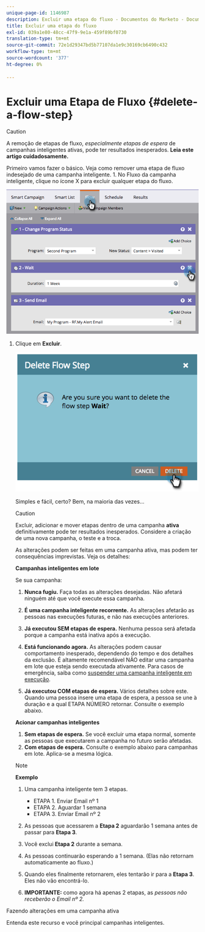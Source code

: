 ```yaml
---
unique-page-id: 1146987
description: Excluir uma etapa do fluxo - Documentos do Marketo - Documentação do produto
title: Excluir uma etapa do fluxo
exl-id: 039a1e80-48cc-47f9-9e1a-459f89bf0730
translation-type: tm+mt
source-git-commit: 72e1d29347bd5b77107da1e9c30169cb6490c432
workflow-type: tm+mt
source-wordcount: '377'
ht-degree: 0%

---
```


# Excluir uma Etapa de Fluxo {#delete-a-flow-step}

>[!CAUTION]
>
>A remoção de etapas de fluxo, _especialmente etapas de espera_ de campanhas inteligentes ativas, pode ter resultados inesperados. **Leia este artigo cuidadosamente.**

Primeiro vamos fazer o básico. Veja como remover uma etapa de fluxo indesejado de uma campanha inteligente. 1. No Fluxo da campanha inteligente, clique no ícone X para excluir qualquer etapa do fluxo.

![](assets/image2014-9-22-13-3a52-3a20.png)

1. Clique em **Excluir**.

   ![](assets/image2014-9-22-13-3a55-3a25.png)

   Simples e fácil, certo? Bem, na maioria das vezes...

   >[!CAUTION]
   >
   >Excluir, adicionar e mover etapas dentro de uma campanha **ativa** definitivamente pode ter resultados inesperados. Considere a criação de uma nova campanha, o teste e a troca.

   As alterações podem ser feitas em uma campanha ativa, mas podem ter consequências imprevistas. Veja os detalhes:

   **Campanhas inteligentes em lote**

   Se sua campanha:

   1. **Nunca fugiu.** Faça todas as alterações desejadas. Não afetará ninguém até que você execute essa campanha.
   1. **É uma campanha inteligente recorrente.** As alterações afetarão as pessoas nas execuções futuras, e não nas execuções anteriores.
   1. **Já executou SEM etapas de espera.** Nenhuma pessoa será afetada porque a campanha está inativa após a execução.
   1. **Está funcionando agora.** As alterações podem causar comportamento inesperado, dependendo do tempo e dos detalhes da exclusão. É altamente recomendável NÃO editar uma campanha em lote que esteja sendo executada ativamente. Para casos de emergência, saiba como [suspender uma campanha inteligente em execução](/help/marketo/product-docs/core-marketo-concepts/smart-campaigns/using-smart-campaigns/abort-a-smart-campaign.md).

   1. **Já executou COM etapas de espera.** Vários detalhes sobre este.\
      Quando uma pessoa insere uma etapa de espera, a pessoa se une à duração e a qual ETAPA NÚMERO retornar. Consulte o exemplo abaixo.

   **Acionar campanhas inteligentes**

   1. **Sem etapas de espera.** Se você excluir uma etapa normal, somente as pessoas que executarem a campanha no futuro serão afetadas.
   1. **Com etapas de espera.** Consulte o exemplo abaixo para campanhas em lote. Aplica-se a mesma lógica.

   >[!NOTE]
   >
   >**Exemplo**
   >
   >1. Uma campanha inteligente tem 3 etapas.
      >    * ETAPA 1. Enviar Email nº 1
      >    * ETAPA 2. Aguardar 1 semana
      >    * ETAPA 3. Enviar Email nº 2
   >
   >1. As pessoas que acessarem a **Etapa 2** aguardarão 1 semana antes de passar para **Etapa 3**.
   >1. Você exclui **Etapa 2** durante a semana.
   >1. As pessoas continuarão esperando a 1 semana. (Elas não retornam automaticamente ao fluxo.)
   >1. Quando eles finalmente retornarem, eles tentarão ir para a **Etapa 3**. Eles não vão encontrá-lo.
   >1. **IMPORTANTE:** como agora há apenas 2 etapas, as  *pessoas não receberão o Email nº 2.*


Fazendo alterações em uma campanha ativa

Entenda este recurso e você principal campanhas inteligentes.
